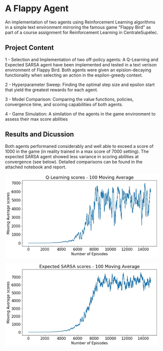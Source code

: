 # A Flappy Agent
An implementation of two agents using Reinforcement Learning algorithms in a simple text environment mirroring the famous game "Flappy Bird" as part of a course assignment for Reinforcement Learning in CentraleSupélec.

## Project Content
1 - Selection and Implementation of two off-policy agents: A Q-Learning and Expected SARSA agent have been implemented and tested in a text verison environment of Flappy Bird. Both agents were given an epislon-decaying functionality when selecting an action in the espilon-greedy context.

2 - Hyperparameter Sweep: Finding the optimal step size and epsilon start that yield the greatest rewards for each agent.

3 - Model Comparison: Comparing the value functions, policies, convergence time, and scoring capabilities of both agents.

4 - Game Simulation: A similation of the agents in the game environment to assess their max score abilities

## Results and Dicussion

Both agents performaned considerably and well able to exceed a score of 1000 in the game (in reality trained in a max score of 7000 setting). The expected SARSA agent showed less variance in scoring abilities at convergence (see below). Detailed comparisons can be found in the attached notebook and report.


![My Image](https://github.com/Roshan-Velpula/RL_Assignment/blob/main/model_results/QL-scores.jpg)

![My Image](https://github.com/Roshan-Velpula/RL_Assignment/blob/main/model_results/ES-scores.jpg)

